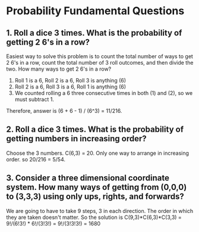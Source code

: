 # Probability Fundamental Questions


## **1. Roll a dice 3 times. What is the probability of getting 2 6's in a row?**

Easiest way to solve this problem is to count the total number of ways to get 2 6's in a row, count the total number of 3 roll outcomes, and then 	  divide the two. How many ways to get 2 6's in a row? 

1. Roll 1 is a 6, Roll 2 is a 6, Roll 3 is anything (6)
2. Roll 2 is a 6, Roll 3 is a 6, Roll 1 is anything (6)
3. We counted rolling a 6 three consecutive times in both (1) and (2), so we must subtract 1. 

Therefore, answer is (6 + 6 - 1) / (6^3) = 11/216. 

## **2. Roll a dice 3 times. What is the probability of getting numbers in increasing order?**

Choose the 3 numbers. C(6,3) = 20.  Only one way to arrange in increasing order. so 20/216 = 5/54. 

## **3. Consider a three dimensional coordinate system. How many ways of getting from (0,0,0) to (3,3,3) using only ups, rights, and forwards?** 

We are going to have to take 9 steps, 3 in each direction. The order in which they are taken doesn't matter. So the solution is C(9,3)*C(6,3)*C(3,3) = 9!/(6!3!) * 6!/(3!3!) = 9!/(3!3!3!) = 1680







